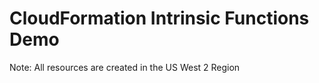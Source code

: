 
# CloudFormation Intrinsic Functions Demo

Note: All resources are created in the US West 2 Region

